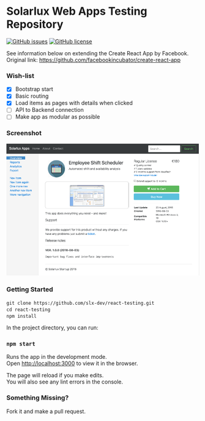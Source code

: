 Solarlux Web Apps Testing Repository
====================================

[![GitHub issues](https://img.shields.io/github/issues/slx-dev/react-testing.svg)](https://github.com/slx-dev/react-testing/issues)
[![GitHub license](https://img.shields.io/badge/license-MIT-blue.svg)](https://raw.githubusercontent.com/slx-dev/react-testing/master/LICENSE.MD)
<p/>

See information below on extending the Create React App by Facebook. Original link: https://github.com/facebookincubator/create-react-app

### Wish-list

- [X] Bootstrap start
- [X] Basic routing
- [X] Load items as pages with details when clicked
- [ ] API to Backend connection
- [ ] Make app as modular as possible

### Screenshot

![Solarlux Apps](images/screenshot.png?raw=true "29 August 2016")

### Getting Started

`git clone https://github.com/slx-dev/react-testing.git`<br>
`cd react-testing`<br>
`npm install`<br>

In the project directory, you can run:

### `npm start`

Runs the app in the development mode.<br>
Open [http://localhost:3000](http://localhost:3000) to view it in the browser.

The page will reload if you make edits.<br>
You will also see any lint errors in the console.

### Something Missing?

Fork it and make a pull request.
